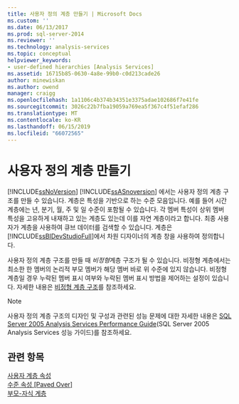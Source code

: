 ```yaml
---
title: 사용자 정의 계층 만들기 | Microsoft Docs
ms.custom: ''
ms.date: 06/13/2017
ms.prod: sql-server-2014
ms.reviewer: ''
ms.technology: analysis-services
ms.topic: conceptual
helpviewer_keywords:
- user-defined hierarchies [Analysis Services]
ms.assetid: 16715b85-0630-4a8e-99b0-c0d213cade26
author: minewiskan
ms.author: owend
manager: craigg
ms.openlocfilehash: 1a1106c4b374b34351e3375adae102686f7e41fe
ms.sourcegitcommit: 3026c22b7fba19059a769ea5f367c4f51efaf286
ms.translationtype: MT
ms.contentlocale: ko-KR
ms.lasthandoff: 06/15/2019
ms.locfileid: "66072565"
---
```

# <a name="create-user-defined-hierarchies"></a>사용자 정의 계층 만들기
  [!INCLUDE[ssNoVersion](../../includes/ssnoversion-md.md)] [!INCLUDE[ssASnoversion](../../includes/ssasnoversion-md.md)] 에서는 사용자 정의 계층 구조를 만들 수 있습니다. 계층은 특성을 기반으로 하는 수준 모음입니다. 예를 들어 시간 계층에는 년, 분기, 월, 주 및 일 수준이 포함될 수 있습니다. 각 멤버 특성이 상위 멤버 특성을 고유하게 내재하고 있는 계층도 있는데 이를 자연 계층이라고 합니다. 최종 사용자가 계층을 사용하여 큐브 데이터를 검색할 수 있습니다. 계층은 [!INCLUDE[ssBIDevStudioFull](../../includes/ssbidevstudiofull-md.md)]에서 차원 디자이너의 계층 창을 사용하여 정의합니다.  
  
 사용자 정의 계층 구조를 만들 때 *비정형*계층 구조가 될 수 있습니다. 비정형 계층에서는 최소한 한 멤버의 논리적 부모 멤버가 해당 멤버 바로 위 수준에 있지 않습니다. 비정형 계층일 경우 누락된 멤버 표시 여부와 누락된 멤버 표시 방법을 제어하는 설정이 있습니다. 자세한 내용은 [비정형 계층 구조](user-defined-hierarchies-ragged-hierarchies.md)를 참조하세요.  
  
> [!NOTE]  
>  사용자 정의 계층 구조의 디자인 및 구성과 관련된 성능 문제에 대한 자세한 내용은 [SQL Server 2005 Analysis Services Performance Guide](https://docsbay.net/Microsoft-SQL-Server-2005-Analysis-Services-Performance-Guide)(SQL Server 2005 Analysis Services 성능 가이드)를 참조하세요.  
  
## <a name="see-also"></a>관련 항목  
 [사용자 계층 속성](../multidimensional-models-olap-logical-dimension-objects/user-hierarchies-properties.md)   
 [수준 속성 &#91;Paved Over&#93;](../multidimensional-models-olap-logical-dimension-objects/user-hierarchies-level-properties.md)   
 [부모-자식 계층](parent-child-dimension.md)  
  
  
